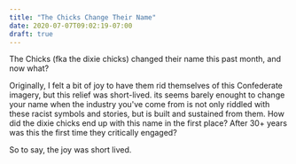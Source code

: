 ```yaml
---
title: "The Chicks Change Their Name"
date: 2020-07-07T09:02:19-07:00
draft: true
---
```


The Chicks (fka the dixie chicks) changed their name this past month, and now what? 

Originally, I felt a bit of joy to have them rid themselves of this Confederate imagery, but this relief was short-lived. 
its seems barely enought to change your name when the industry you've come from is not only riddled with these racist symbols and stories, but is built and sustained from them.
How did the dixie chicks end up with this name in the first place? After 30+ years was this the first time they critically engaged? 

So to say, the joy was short lived. 
